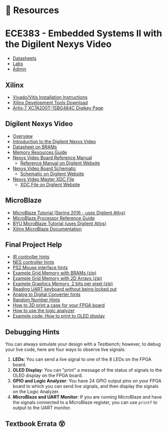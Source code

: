 # 💎 Resources

# ECE383 - Embedded Systems II with the Digilent Nexys Video

- [Datasheets](https://georgeyork.github.io/ECE383_web/datasheets.html)
- [Labs](https://georgeyork.github.io/ECE383_web/lab/labs.html)
- [Admin](https://georgeyork.github.io/ECE383_web/admin.html)

## Xilinx

- [Vivado/Vitis Installation Instructions](./files/Vivado%20WebPack%20Installation%20Instructions.pdf)
- [Xilinx Development Tools Download](https://www.xilinx.com/support/download.html)
- [Artix-7 XC7A200T-1SBG484C Digikey Page](https://www.digikey.com/en/products/detail/xilinx-inc/XC7A200T-1SBG484C/520-1463-ND)

## Digilent Nexys Video

- [Overview](https://store.digilentinc.com/nexys-video-artix-7-fpga-trainer-board-for-multimedia-applications/)
- [Introduction to the Digilent Nexys Video](https://reference.digilentinc.com/reference/programmable-logic/nexys-video/start)
- [Datasheet on BRAMs](https://docs.amd.com/r/en-US/ug953-vivado-7series-libraries/BRAM_SDP_MACRO)
- [Memory Resources Guide](https://docs.amd.com/v/u/en-US/ug473_7Series_Memory_Resources)
- [Nexys Video Board Reference Manual](https://reference.digilentinc.com/reference/programmable-logic/nexys-video/reference-manual)
  - [Reference Manual on Digilent Website](https://reference.digilentinc.com/reference/programmable-logic/nexys-video/reference-manual)
- [Nexys Video Board Schematic](https://reference.digilentinc.com/_media/programmable-logic/nexys-video/nexys_video_sch.pdf)
  - [Schematic on Digilent Website](https://reference.digilentinc.com/reference/programmable-logic/nexys-video/reference-manual)
- [Nexys Video Master XDC File](https://github.com/Digilent/digilent-xdc/blob/master/Nexys-Video-Master.xdc)
  - [XDC File on Digilent Website](https://reference.digilentinc.com/reference/programmable-logic/nexys-video/reference-manual)

## MicroBlaze

- [MicroBlaze Tutorial (Spring 2016 - uses Digilent Atlys)](https://georgeyork.github.io/ECE383_web/datasheets/MicroBlaze_Tutorial.docx)
- [MicroBlaze Processor Reference Guide](https://www.xilinx.com/support/documentation/sw_manuals/xilinx2019_1/ug984-vivado-microblaze-ref.pdf)
- [BYU MicroBlaze Tutorial (uses Digilent Atlys)](https://ee427plblabs.groups.et.byu.net/mb_tutorial/mb_tutorial.html)
- [Xilinx MicroBlaze Documentation](https://www.xilinx.com/products/design-tools/microblaze.html)

## Final Project Help

- [IR controller hints](https://georgeyork.github.io/ECE383_web/datasheets/IR_Controller_Hints.pdf)
- [NES controller hints](https://georgeyork.github.io/ECE383_web/datasheets/NES_Controller_Hints.pdf)
- [PS2 Mouse interface hints](https://georgeyork.github.io/ECE383_web/datasheets/PS2_Mouse_Interface_Hints.pdf)
- [Example Grid Memory with BRAMs (zip)](https://georgeyork.github.io/ECE383_web/datasheets/Example_Grid_Memory_with_BRAMs.zip)
- [Example Grid Memory with 2D Arrays (zip)](https://georgeyork.github.io/ECE383_web/datasheets/Example_Grid_Memory_with_2D_Arrays.zip)
- [Example Graphics Memory, 2 bits per pixel (zip)](https://georgeyork.github.io/ECE383_web/datasheets/Example_Graphics_Memory_2bpp.zip)
- [Reading UART keyboard without being locked out](https://georgeyork.github.io/ECE383_web/datasheets/Reading_UART_Keyboard.pdf)
- [Analog to Digital Converter hints](https://georgeyork.github.io/ECE383_web/datasheets/ADC_Hints.pdf)
- [Random Number Hints](https://georgeyork.github.io/ECE383_web/datasheets/Random_Number_Hints.pdf)
- [How to 3D print a case for your FPGA board](https://georgeyork.github.io/ECE383_web/datasheets/3D_Print_FPGA_Case.pdf)
- [How to use the logic analyzer](https://georgeyork.github.io/ECE383_web/datasheets/Using_Logic_Analyzer.pdf)
- [Example code: How to print to OLED display](https://georgeyork.github.io/ECE383_web/datasheets/Printing_to_OLED.pdf)

## Debugging Hints

You can always simulate your design with a Testbench; however, to debug your live code, here are four ways to observe live signals:

1. **LEDs**: You can send a live signal to one of the 8 LEDs on the FPGA board.
2. **OLED Display**: You can "print" a message of the status of signals to the OLED display on the FPGA board.
3. **GPIO and Logic Analyzer**: You have 24 GPIO output pins on your FPGA board to which you can send live signals, and then display the signals on the Logic Analyzer.
4. **MicroBlaze and UART Monitor**: If you are running MicroBlaze and have the signals connected to a MicroBlaze register, you can use `printf` to output to the UART monitor.

## Textbook Errata 😵




